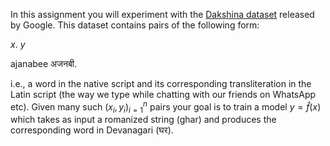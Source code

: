 In this assignment you will experiment with the [Dakshina dataset](https://github.com/google-research-datasets/dakshina) released by Google. This dataset contains pairs of the following form: 

$x$.      $y$

ajanabee अजनबी.

i.e., a word in the native script and its corresponding transliteration in the Latin script (the way we type while chatting with our friends on WhatsApp etc). Given many such $(x_i, y_i)_{i=1}^n$ pairs your goal is to train a model $y = \hat{f}(x)$ which takes as input a romanized string (ghar) and produces the corresponding word in Devanagari (घर). 